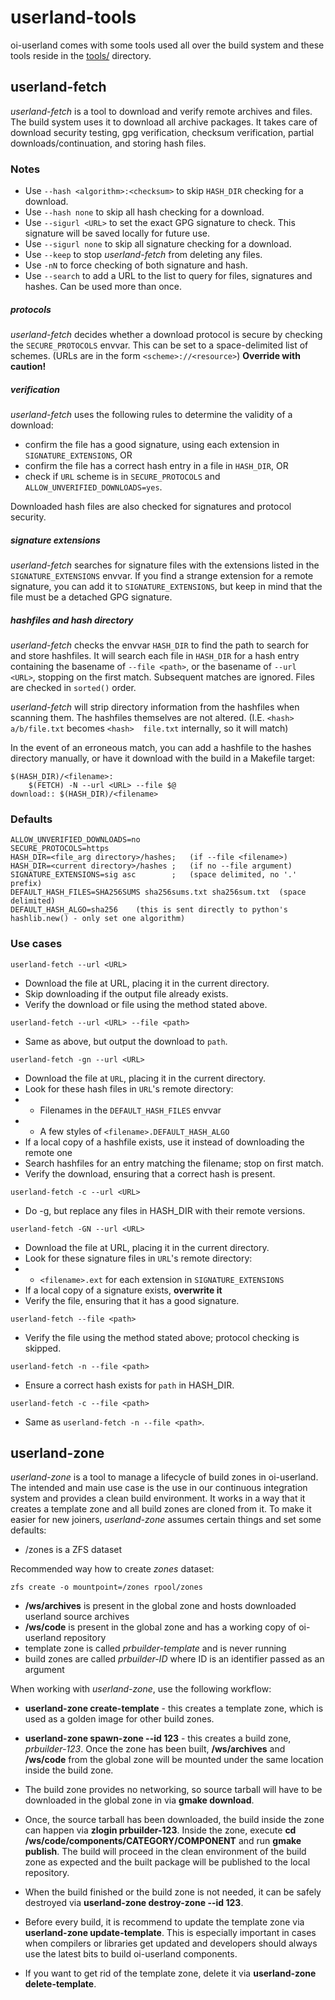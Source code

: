 
# userland-tools

oi-userland comes with some tools used all over the build system and
these tools reside in the [tools/](https://github.com/OpenIndiana/oi-userland/tree/oi/hipster/tools) directory.

## userland-fetch
_userland-fetch_ is a tool to download and verify remote archives and files.
The build system uses it to download all archive packages. It takes care of download security testing,
gpg verification, checksum verification, partial downloads/continuation, and storing hash files.


### Notes

* Use `--hash <algorithm>:<checksum>` to skip `HASH_DIR` checking for a download.
* Use `--hash none` to skip all hash checking for a download.
* Use `--sigurl <URL>` to set the exact GPG signature to check.
This signature will be saved locally for future use.
* Use `--sigurl none` to skip all signature checking for a download.
* Use `--keep` to stop _userland-fetch_ from deleting any files.
* Use `-nN` to force checking of both signature and hash.
* Use `--search` to add a URL to the list to query for files, signatures and hashes.
  Can be used more than once.

##### protocols
_userland-fetch_ decides whether a download protocol is secure by checking the `SECURE_PROTOCOLS` envvar.
This can be set to a space-delimited list of schemes. (URLs are in the form `<scheme>://<resource>`)
**Override with caution!**

##### verification
_userland-fetch_ uses the following rules to determine the validity of a download:
* confirm the file has a good signature, using each extension in `SIGNATURE_EXTENSIONS`, OR
* confirm the file has a correct hash entry in a file in `HASH_DIR`, OR
* check if `URL` scheme is in `SECURE_PROTOCOLS` and `ALLOW_UNVERIFIED_DOWNLOADS=yes`.

Downloaded hash files are also checked for signatures and protocol security.

##### signature extensions
_userland-fetch_ searches for signature files with the extensions listed in the `SIGNATURE_EXTENSIONS` envvar.
If you find a strange extension for a remote signature, you can add it to `SIGNATURE_EXTENSIONS`, but keep
in mind that the file must be a detached GPG signature.

##### hashfiles and hash directory
_userland-fetch_ checks the envvar `HASH_DIR` to find the path to search for and store hashfiles. It will search
each file in `HASH_DIR` for a hash entry containing the basename of `--file <path>`, or the basename of `--url <URL>`, stopping on the first match. Subsequent matches are ignored. Files are checked in `sorted()` order.

_userland-fetch_ will strip directory information from the hashfiles when scanning them. The hashfiles themselves
are not altered. (I.E. `<hash>  a/b/file.txt` becomes `<hash>  file.txt` internally, so it will match)

In the event of an erroneous match, you can add a hashfile to the hashes directory manually, or
have it download with the build in a Makefile target:
```
$(HASH_DIR)/<filename>:
	$(FETCH) -N --url <URL> --file $@
download:: $(HASH_DIR)/<filename>
```

### Defaults
```
ALLOW_UNVERIFIED_DOWNLOADS=no
SECURE_PROTOCOLS=https
HASH_DIR=<file_arg directory>/hashes; 	(if --file <filename>)
HASH_DIR=<current directory>/hashes ; 	(if no --file argument)
SIGNATURE_EXTENSIONS=sig asc		;	(space delimited, no '.' prefix)
DEFAULT_HASH_FILES=SHA256SUMS sha256sums.txt sha256sum.txt	(space delimited)
DEFAULT_HASH_ALGO=sha256	(this is sent directly to python's hashlib.new() - only set one algorithm)
```

### Use cases

`userland-fetch --url <URL>`
* Download the file at URL, placing it in the current directory.
* Skip downloading if the output file already exists.
* Verify the download or file using the method stated above.

`userland-fetch --url <URL> --file <path>`
* Same as above, but output the download to `path`.

`userland-fetch -gn --url <URL>`
* Download the file at `URL`, placing it in the current directory.
* Look for these hash files in `URL`'s remote directory:
* * Filenames in the `DEFAULT_HASH_FILES` envvar
* * A few styles of `<filename>.DEFAULT_HASH_ALGO`
* If a local copy of a hashfile exists, use it instead of downloading the remote one
* Search hashfiles for an entry matching the filename; stop on first match.
* Verify the download, ensuring that a correct hash is present.

`userland-fetch -c --url <URL>`
* Do -g, but replace any files in HASH_DIR with their remote versions.

`userland-fetch -GN --url <URL>`
* Download the file at URL, placing it in the current directory.
* Look for these signature files in `URL`'s remote directory:
* * `<filename>.ext` for each extension in `SIGNATURE_EXTENSIONS`
* If a local copy of a signature exists, __overwrite it__
* Verify the file, ensuring that it has a good signature.

`userland-fetch --file <path>`
* Verify the file using the method stated above; protocol checking is skipped.

`userland-fetch -n --file <path>`
* Ensure a correct hash exists for `path` in HASH_DIR.

`userland-fetch -c --file <path>`
* Same as `userland-fetch -n --file <path>`. 

## userland-zone

_userland-zone_ is a tool to manage a lifecycle of build zones in oi-userland. 
The intended and main use case is the use in our continuous integration system and provides a clean build environment.
It works in a way that it creates a template zone and all build zones are cloned from it.
To make it easier for new joiners, _userland-zone_ assumes certain things and set some defaults:

* /zones is a ZFS dataset

Recommended way how to create _zones_ dataset:

```shell script
zfs create -o mountpoint=/zones rpool/zones 
```

* **/ws/archives** is present in the global zone and hosts downloaded userland source archives
* **/ws/code** is present in the global zone and has a working copy of oi-userland repository
* template zone is called _prbuilder-template_ and is never running
* build zones are called _prbuilder-ID_ where ID is an identifier passed as an argument
  
When working with _userland-zone_, use the following workflow:

* **userland-zone create-template** - this creates a template zone, which is used as a golden image for other build zones. 

* **userland-zone spawn-zone --id 123** - this creates a build zone, _prbuilder-123_. Once the zone has been built,
**/ws/archives** and **/ws/code** from the global zone will be mounted under the same location inside the build zone.

* The build zone provides no networking, so source tarball will have to be downloaded in the global zone 
in via **gmake download**.

* Once, the source tarball has been downloaded, the build inside the zone can happen via **zlogin prbuilder-123**. 
Inside the zone, execute **cd /ws/code/components/CATEGORY/COMPONENT** and run **gmake publish**. 
The build will proceed in the clean environment of the build zone as expected and the built package will be 
published to the local repository.

*  When the build finished or the build zone is not needed, it can be safely destroyed 
via **userland-zone destroy-zone --id 123**.

* Before every build, it is recommend to update the template zone via **userland-zone update-template**. 
This is especially important in cases when compilers or libraries get updated and developers should always use the latest
bits to build oi-userland components.

* If you want to get rid of the template zone, delete it via **userland-zone delete-template**.


